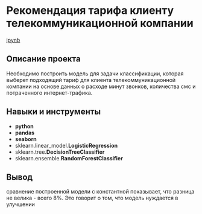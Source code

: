 # Рекомендация тарифа клиенту телекоммуникационной компании

[ipynb](https://github.com/mvs834/Yandex.Practicum-RUS/blob/1d47474de31ad23397dc6fcfda0816ce971afdad/Telecom%20tariff%20recommendations/Telecom_tariff_recommendations.ipynb)


## Описание проекта

Необходимо построить модель для задачи классификации, которая выберет подходящий тариф для клиента телекоммуникационной компании на основе данных о расходе минут звонков, количества смс и потраченного интернет-трафика.



## Навыки и инструменты

- **python**
- **pandas**
- **seaborn**
- sklearn.linear_model.**LogisticRegression**
- sklearn.tree.**DecisionTreeClassifier**
- sklearn.ensemble.**RandomForestClassifier**



## Вывод

сравнение построенной модели с константной показывает, что разница не велика - всего 8%. Это говорит о том, что модель нуждается в улучшении
